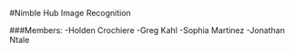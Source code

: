 #Nimble Hub Image Recognition

###Members:
-Holden Crochiere
-Greg Kahl
-Sophia Martinez
-Jonathan Ntale
